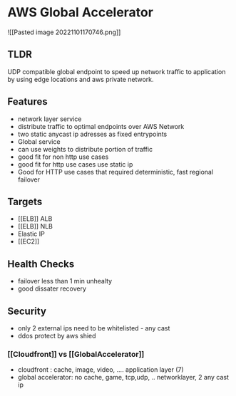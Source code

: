 
# AWS Global Accelerator

![[Pasted image 20221101170746.png]]
## TLDR
UDP compatible global endpoint to speed up network traffic to application by using edge locations and aws private network.

## Features
- network layer service
- distribute traffic to optimal endpoints over AWS Network
- two static anycast ip adresses as fixed entrypoints
- Global service
- can use weights to distribute portion of traffic
- good fit for non http use cases
- good fit for http use cases use static ip
- Good for HTTP use cases that required deterministic, fast regional failover


## Targets
- [[ELB]] ALB
- [[ELB]] NLB
- Elastic IP
- [[EC2]]

## Health Checks
- failover less than 1 min unhealty
- good dissater recovery

## Security
- only 2 external ips need to be whitelisted - any cast
- ddos protect by aws shied


### [[Cloudfront]] vs [[GlobalAccelerator]]
- cloudfront :  cache, image, video, .... application layer (7)
- global accelerator: no cache, game, tcp,udp, .. networklayer, 2 any cast ip